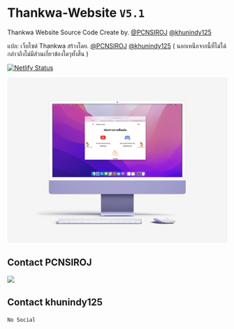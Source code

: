 # Thankwa-Website `V5.1`

Thankwa Website Source Code Create by. [@PCNSIROJ](https://github.com/PCNSIROJ) [@khunindy125](https://github.com/khunindy125)

แปล: เว็บไซต์ Thankwa สร้างโดย. [@PCNSIROJ](https://github.com/PCNSIROJ) [@khunindy125](https://github.com/khunindy125) ( นอกเหนือจากนี้ที่ไม่ได้กล่าวถึงไม่มีส่วนเกี่ยวข้องใดๆทั้งสิ้น )

[![Netlify Status](https://api.netlify.com/api/v1/badges/db12b52b-da1d-40dd-9c92-2358c7ab5bb6/deploy-status)](https://thankwa.netlify.app/)

![alt text](https://raw.githubusercontent.com/Tankwa-Dev-Team/Thankwa-Website/main/preview_new.png "Thankwa Website Preview")

## Contact PCNSIROJ

<a href="https://twitter.com/pixpm_siroj" ><img src="https://img.shields.io/twitter/follow/pixpm_siroj.svg?style=social" /> </a>

## Contact khunindy125

`No Social`
